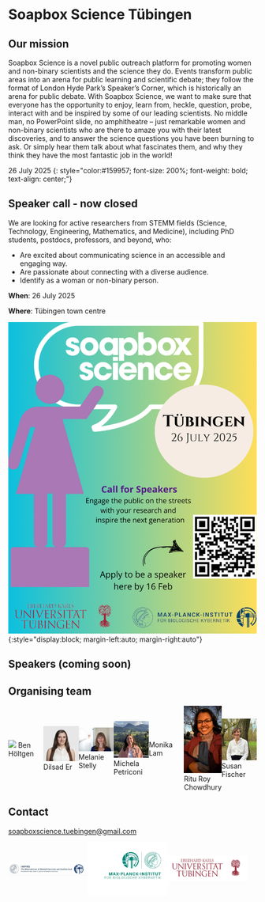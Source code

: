 # Soapbox Science Tübingen

## Our mission

Soapbox Science is a novel public outreach platform for promoting women and
non-binary scientists and the science they do. Events transform public areas
into an arena for public learning and scientific debate; they follow the format
of London Hyde Park’s Speaker’s Corner, which is historically an arena for
public debate. With Soapbox Science, we want to make sure that everyone has the
opportunity to enjoy, learn from, heckle, question, probe, interact with and be
inspired by some of our leading scientists. No middle man, no PowerPoint slide,
no amphitheatre – just remarkable women and non-binary scientists who are there
to amaze you with their latest discoveries, and to answer the science questions
you have been burning to ask. Or simply hear them talk about what
fascinates them, and why they think they have the most fantastic job in the
world!

26 July 2025
{: style="color:#159957; font-size: 200%; font-weight: bold; text-align: center;"}

## Speaker call - now closed

We are looking for active researchers from STEMM fields (Science, Technology,
Engineering, Mathematics, and Medicine), including PhD students, postdocs,
professors, and beyond, who:

- Are excited about communicating science in an accessible and engaging way.
- Are passionate about connecting with a diverse audience.
- Identify as a woman or non-binary person.

**When**: 26 July 2025

**Where**: Tübingen town centre


![Soapbox science logo](./assets/soapbox_science_info.png){:style="display:block; margin-left:auto; margin-right:auto"}

## Speakers (coming soon)

## Organising team

<div style="display: inline-flex; width=100%; align-items: center;">

 <div style="object-fit: contain; width: 24%">
  <img src="./assets/Ben_Höltgen.jpg" />
  Ben Höltgen
 </div>

 <div style="object-fit: contain; width: 24%">
  <img src="./assets/Er_Dilsad.jpg" />
  Dilsad Er
 </div>

 <div style="object-fit: contain; width: 24%">
  <img src="./assets/Melanie_Stelly.jpg" />
  Melanie Stelly
 </div>

 <div style="object-fit: contain; width: 24%">
  <img src="./assets/Michela_Petriconi.JPG" />
  Michela Petriconi
 </div>

 <div style="object-fit: contain; width: 24%">
  Monika Lam
 </div>

  <div style="object-fit: contain; width: 24%">
  <img src="./assets/Ritu Roy Chowdhury.jpg" />
  Ritu Roy Chowdhury
 </div>

  <div style="object-fit: contain; width: 24%">
  <img src="./assets/susan_fischer.jpg" />
  Susan Fischer
 </div>

</div>



## Contact

[soapboxscience.tuebingen@gmail.com](mailto:soapboxscience.tuebingen@gmail.com)

<div style="display: inline-flex; width=100%; align-items: center;">

 <img src="./assets/logo_imprs.png" width="32%" style="object-fit: contain;" />
 <img src="./assets/logo_mpg-kyb.webp" width="32%" style="object-fit: contain;" />
 <img src="./assets/logo_uni-tue.png" width="32%" style="object-fit: contain;" />

</div>
